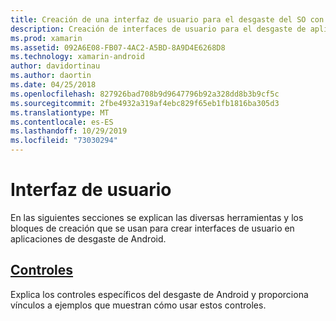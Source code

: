 ```yaml
---
title: Creación de una interfaz de usuario para el desgaste del SO con Xamarin. Androi
description: Creación de interfaces de usuario para el desgaste de aplicaciones de SO
ms.prod: xamarin
ms.assetid: 092A6E08-FB07-4AC2-A5BD-8A9D4E6268D8
ms.technology: xamarin-android
author: davidortinau
ms.author: daortin
ms.date: 04/25/2018
ms.openlocfilehash: 827926bad708b9d9647796b92a328dd8b3b9cf5c
ms.sourcegitcommit: 2fbe4932a319af4ebc829f65eb1fb1816ba305d3
ms.translationtype: MT
ms.contentlocale: es-ES
ms.lasthandoff: 10/29/2019
ms.locfileid: "73030294"
---
```

# <a name="user-interface"></a>Interfaz de usuario

En las siguientes secciones se explican las diversas herramientas y los bloques de creación que se usan para crear interfaces de usuario en aplicaciones de desgaste de Android.

## <a name="controlsandroidwearuser-interfacecontrolsindexmd"></a>[Controles](~/android/wear/user-interface/controls/index.md)

Explica los controles específicos del desgaste de Android y proporciona vínculos a ejemplos que muestran cómo usar estos controles.
